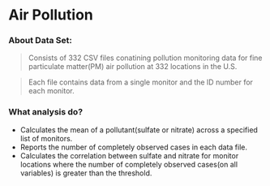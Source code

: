 **Air Pollution**
=============

### About Data Set:

> Consists of 332 CSV files conatining pollution monitoring data for fine particulate matter(PM) air pollution at 332 locations in the U.S.

> Each file contains data from a single monitor and the ID number for each monitor.

### What analysis do?
* Calculates the mean of a pollutant(sulfate or nitrate) across a specified list of monitors.
* Reports the number of completely observed cases in each data file.
* Calculates the correlation between sulfate and nitrate for monitor locations where the number of completely observed cases(on all variables) is greater than the threshold.
